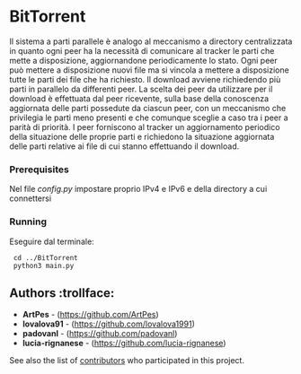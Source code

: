 # BitTorrent

Il sistema a parti parallele è analogo al meccanismo a directory centralizzata in quanto ogni peer ha la necessità di comunicare al tracker le parti che mette a disposizione, aggiornandone periodicamente lo stato. Ogni peer può mettere a disposizione nuovi file ma si vincola a mettere a disposizione tutte le parti dei file che ha richiesto. Il download avviene richiedendo più parti in parallelo da differenti peer. La scelta dei peer da utilizzare per il download è effettuata dal peer ricevente, sulla base della conoscenza aggiornata delle parti possedute da ciascun peer, con un meccanismo che privilegia le parti meno presenti e che comunque sceglie a caso tra i peer a parità di priorità. I peer forniscono al tracker un aggiornamento periodico della situazione delle proprie parti e richiedono la situazione aggiornata delle parti relative ai file di cui stanno effettuando il download.

### Prerequisites

Nel file _config.py_ impostare proprio IPv4 e IPv6 e della directory a cui connettersi

### Running

Eseguire dal terminale:
```
 cd ../BitTorrent
 python3 main.py
```


## Authors :trollface:

* **ArtPes** - (https://github.com/ArtPes)
* **lovalova91** - (https://github.com/lovalova1991)
* **padovanl** - (https://github.com/padovanl)
* **lucia-rignanese** - (https://github.com/lucia-rignanese)

See also the list of [contributors](https://github.com/ArtPes/BitTorrent/graphs/contributors) who participated in this project.
